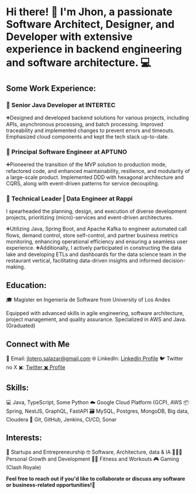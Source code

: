 # Hi there! 👋 I'm Jhon, a passionate Software Architect, Designer, and Developer with extensive experience in backend engineering and software architecture. 💻

## Some Work Experience:

### 🏢 Senior Java Developer at INTERTEC

➕Designed and developed backend solutions for various projects, including APIs, asynchronous processing, and batch processing. Improved traceability and implemented changes to prevent errors and timeouts. Emphasized cloud components and kept the tech stack up-to-date.

### 🏢 Principal Software Engineer at APTUNO

➕Pioneered the transition of the MVP solution to production mode, refactored code, and enhanced maintainability, resilience, and modularity of a large-scale product. Implemented DDD with hexagonal architecture and CQRS, along with event-driven patterns for service decoupling.

### 🏢 Technical Leader | Data Engineer at Rappi

I spearheaded the planning, design, and execution of diverse development projects, prioritizing (micro)-services and event-driven architectures.

➕Utilizing Java, Spring Boot, and Apache Kafka to engineer automated call flows, demand control, store self-control, and partner business metrics monitoring, enhancing operational efficiency and ensuring a seamless user experience.
➕Additionally, I actively participated in constructing the data lake and developing ETLs and dashboards for the data science team in the restaurant vertical, facilitating data-driven insights and informed decision-making.

## Education:

  🎓 Magister en Ingeniería de Software from University of Los Andes

Equipped with advanced skills in agile engineering, software architecture, project management, and quality assurance. Specialized in AWS and Java. (Graduated)

## Connect with Me

  📧 Email: jlotero.salazar@gmail.com
  🌐 LinkedIn: [LinkedIn Profile](https://www.linkedin.com/in/jhon-lotero/)
  🐦 Twitter no X ✖️: [Twitter ✖️ Profile](https://twitter.com/jhon_lotero10)

## Skills:

  💻 Java, TypeScript, Some Python
  ☁️ Google Cloud Platform (GCP), AWS
  📦 Spring, NestJS, GraphQL, FastAPI 
  🗃️ MySQL, Postgres, MongoDB, Big data, Cloudera
  🔧 Git, GitHub, Jenkins, CI/CD, Sonar

## Interests:

  🚀 Startups and Entrepreneurship
  🤓 Software, Architecture, data & IA
  🧘🏻‍♂️ Personal Growth and Development
  🏋️‍♂️ Fitness and Workouts
  🎮 Gaming (Clash Royale)

**Feel free to reach out if you'd like to collaborate or discuss any software or business-related opportunities!🤝**
